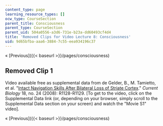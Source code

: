 ```yaml
---
content_type: page
learning_resource_types: []
ocw_type: CourseSection
parent_title: Consciousness
parent_type: CourseSection
parent_uid: 504a0556-a3d6-731e-b23a-dd60493cf4d4
title: 'Removed Clips for Video Lecture 8: Consciousness'
uid: 9d65bfba-aaa6-3884-7c55-eea934196c37
---
```


« [Previous]({{< baseurl >}}/pages/consciousness)

Removed Clip 1
--------------

Video available free as supplemental data from de Gelder, B., M. Tamietto, et al. "[Intact Navigation Skills After Bilateral Loss of Striate Cortex](http://dx.doi.org/10.1016/j.cub.2008.11.002)." _Current Biology_ 18, no. 24 (2008): R1128-R1129. \[To get to the video, click on the Supplemental Data link (or, depending on your browser, simply scroll to the Supplemental Data section on your screen) and watch the "Movie S1" video\].

« [Previous]({{< baseurl >}}/pages/consciousness)